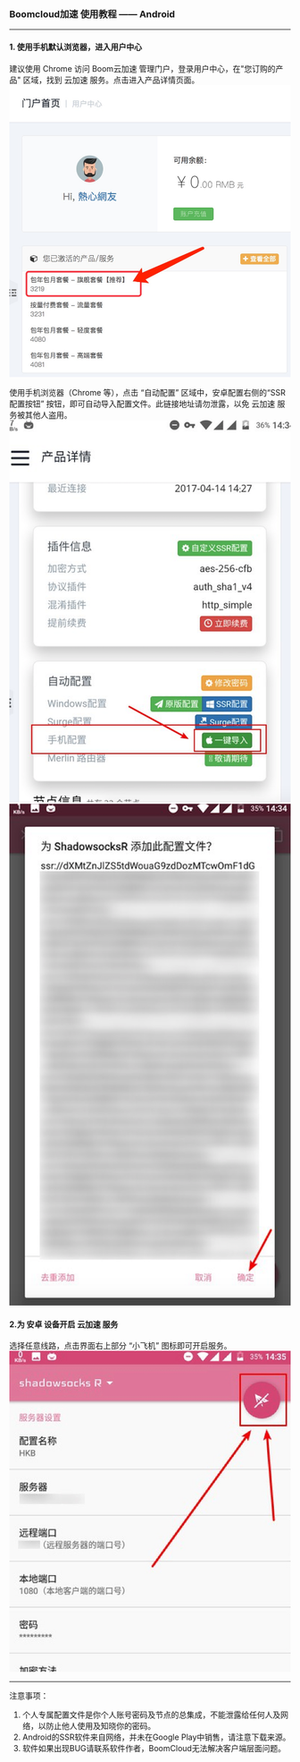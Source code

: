 ### Boomcloud加速 使用教程 —— Android
- - - - -
#### 1. 使用手机默认浏览器，进入用户中心
建议使用 Chrome 访问 Boom云加速 管理门户，登录用户中心，在"您订购的产品" 区域，找到 云加速 服务。点击进入产品详情页面。
![](/assets/howtouse/surge-use1.png)

使用手机浏览器（Chrome 等），点击 “自动配置” 区域中，安卓配置右侧的“SSR 配置按钮” 按钮，即可自动导入配置文件。此链接地址请勿泄露，以免 云加速 服务被其他人盗用。
![](/assets/howtouse/ssr-1.png)
![](/assets/howtouse/ssr-2.png)
#### 2.为 安卓 设备开启 云加速 服务
选择任意线路，点击界面右上部分 “小飞机” 图标即可开启服务。
![](/assets/howtouse/ssr-4.png)
- - - - --
注意事项：  
1. 个人专属配置文件是你个人账号密码及节点的总集成，不能泄露给任何人及网络，以防止他人使用及知晓你的密码。  
2. Android的SSR软件来自网络，并未在Google Play中销售，请注意下载来源。  
3. 软件如果出现BUG请联系软件作者，BoomCloud无法解决客户端层面问题。  